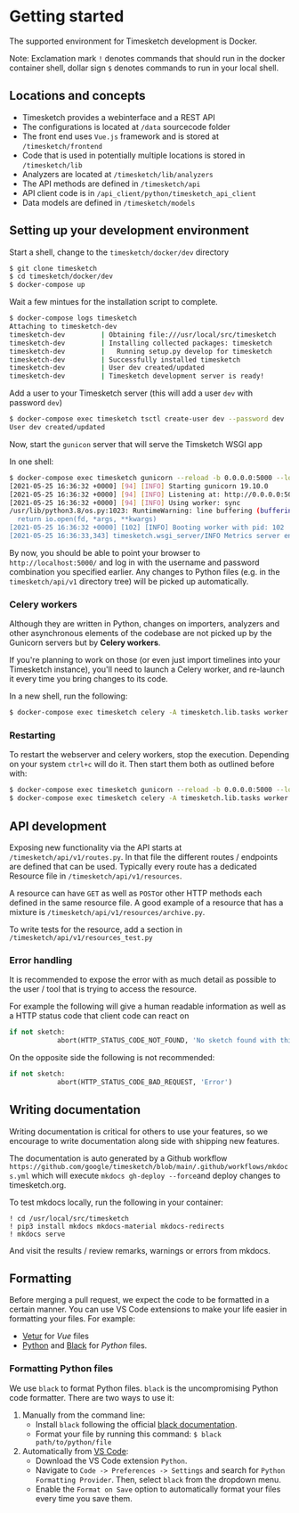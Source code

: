 # Getting started

The supported environment for Timesketch development is Docker.

Note: Exclamation mark `!` denotes commands that should run in the docker container shell, dollar sign `$` denotes commands to run in your local shell.

## Locations and concepts

- Timesketch provides a webinterface and a REST API
- The configurations is located at `/data` sourcecode folder
- The front end uses `Vue.js` framework and is stored at `/timesketch/frontend`
- Code that is used in potentially multiple locations is stored in `/timesketch/lib`
- Analyzers are located at `/timesketch/lib/analyzers`
- The API methods are defined in `/timesketch/api`
- API client code is in `/api_client/python/timesketch_api_client`
- Data models are defined in `/timesketch/models`

## Setting up your development environment

Start a shell, change to the `timesketch/docker/dev` directory

```bash
$ git clone timesketch
$ cd timesketch/docker/dev
$ docker-compose up
```

Wait a few mintues for the installation script to complete.

```bash
$ docker-compose logs timesketch
Attaching to timesketch-dev
timesketch-dev         | Obtaining file:///usr/local/src/timesketch
timesketch-dev         | Installing collected packages: timesketch
timesketch-dev         |   Running setup.py develop for timesketch
timesketch-dev         | Successfully installed timesketch
timesketch-dev         | User dev created/updated
timesketch-dev         | Timesketch development server is ready!
```

Add a user to your Timesketch server (this will add a user `dev` with password `dev`)

```bash
$ docker-compose exec timesketch tsctl create-user dev --password dev
User dev created/updated
```

Now, start the `gunicon` server that will serve the Timsketch WSGI app

In one shell:

```bash
$ docker-compose exec timesketch gunicorn --reload -b 0.0.0.0:5000 --log-file - --timeout 120 timesketch.wsgi:application
[2021-05-25 16:36:32 +0000] [94] [INFO] Starting gunicorn 19.10.0
[2021-05-25 16:36:32 +0000] [94] [INFO] Listening at: http://0.0.0.0:5000 (94)
[2021-05-25 16:36:32 +0000] [94] [INFO] Using worker: sync
/usr/lib/python3.8/os.py:1023: RuntimeWarning: line buffering (buffering=1) isn't supported in binary mode, the default buffer size will be used
  return io.open(fd, *args, **kwargs)
[2021-05-25 16:36:32 +0000] [102] [INFO] Booting worker with pid: 102
[2021-05-25 16:36:33,343] timesketch.wsgi_server/INFO Metrics server enabled
```

By now, you should be able to point your browser to `http://localhost:5000/` and log in with
the username and password combination you specified earlier. Any changes to Python files
(e.g. in the `timesketch/api/v1` directory tree) will be picked up automatically.

### Celery workers

Although they are written in Python, changes on importers, analyzers and other asynchronous elements of the codebase
are not picked up by the Gunicorn servers but by **Celery workers**.

If you're planning to work on those (or even just import timelines into your Timesketch instance), you'll need to launch
a Celery worker, and re-launch it every time you bring changes to its code.

In a new shell, run the following:

```bash
$ docker-compose exec timesketch celery -A timesketch.lib.tasks worker --loglevel info
```

### Restarting

To restart the webserver and celery workers, stop the execution. Depending on your system `ctrl+c` will do it.
Then start them both as outlined before with:

```bash
$ docker-compose exec timesketch gunicorn --reload -b 0.0.0.0:5000 --log-file - --timeout 120 timesketch.wsgi:application
$ docker-compose exec timesketch celery -A timesketch.lib.tasks worker --loglevel info
```

## API development

Exposing new functionality via the API starts at `/timesketch/api/v1/routes.py`. In that file the different routes / endpoints are defined that can be used.
Typically every route has a dedicated Resource file in `/timesketch/api/v1/resources`.

A resource can have `GET` as well as `POST`or other HTTP methods each defined in the same resource file. A good example of a resource that has a mixture is `/timesketch/api/v1/resources/archive.py`.

To write tests for the resource, add a section in `/timesketch/api/v1/resources_test.py`

### Error handling

It is recommended to expose the error with as much detail as possible to the user / tool that is trying to access the resource.

For example the following will give a human readable information as well as a HTTP status code that client code can react on

```python
if not sketch:
            abort(HTTP_STATUS_CODE_NOT_FOUND, 'No sketch found with this ID.')
```

On the opposite side the following is not recommended:

```python
if not sketch:
            abort(HTTP_STATUS_CODE_BAD_REQUEST, 'Error')
```

## Writing documentation

Writing documentation is critical for others to use your features, so we encourage to write documentation along side with shipping new features.

The documentation is auto generated by a Github workflow `https://github.com/google/timesketch/blob/main/.github/workflows/mkdocs.yml` which will execute `mkdocs gh-deploy --force`and deploy changes to timesketch.org.

To test mkdocs locally, run the following in your container:

```shell
! cd /usr/local/src/timesketch
! pip3 install mkdocs mkdocs-material mkdocs-redirects
! mkdocs serve
```

And visit the results / review remarks, warnings or errors from mkdocs.

## Formatting

Before merging a pull request, we expect the code to be formatted in a certain manner. You can use VS Code extensions to make your life easier in formatting your files. For example:
* [Vetur](https://marketplace.visualstudio.com/items?itemName=octref.vetur) for *Vue* files
* [Python](https://marketplace.visualstudio.com/items?itemName=ms-python.python) and [Black](https://github.com/psf/black) for *Python* files.

### Formatting Python files

We use `black` to format Python files. `black` is the uncompromising Python code formatter. There are two ways to use it:
1. Manually from the command line: 
    * Install `black` following the official [black documentation](https://pypi.org/project/black/).
    * Format your file by running this command: `$ black path/to/python/file`
2. Automatically from [VS Code](https://dev.to/adamlombard/how-to-use-the-black-python-code-formatter-in-vscode-3lo0):
    * Download the VS Code extension `Python`.
    * Navigate to `Code -> Preferences -> Settings` and search for `Python Formatting Provider`. Then, select `black` from the dropdown menu.
    * Enable the `Format on Save` option to automatically format your files every time you save them.
